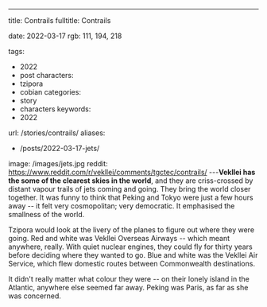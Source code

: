 ---
title: Contrails
fulltitle: Contrails

date: 2022-03-17
rgb: 111, 194, 218

tags: 
- 2022
- post
characters:
- tzipora
- cobian
categories:
- story
- characters
keywords:
- 2022

url: /stories/contrails/
aliases:
- /posts/2022-03-17-jets/

image: /images/jets.jpg
reddit: https://www.reddit.com/r/vekllei/comments/tgctec/contrails/
---**Vekllei has the some of the clearest skies in the world**, and they are criss-crossed by distant vapour trails of jets coming and going. They bring the world closer together. It was funny to think that Peking and Tokyo were just a few hours away -- it felt very cosmopolitan; very democratic. It emphasised the smallness of the world.

Tzipora would look at the livery of the planes to figure out where they were going. Red and white was Vekllei Overseas Airways -- which meant anywhere, really. With quiet nuclear engines, they could fly for thirty years before deciding where they wanted to go. Blue and white was the Vekllei Air Service, which flew domestic routes between Commonwealth destinations. 

It didn't really matter what colour they were -- on their lonely island in the Atlantic, anywhere else seemed far away. Peking was Paris, as far as she was concerned.

